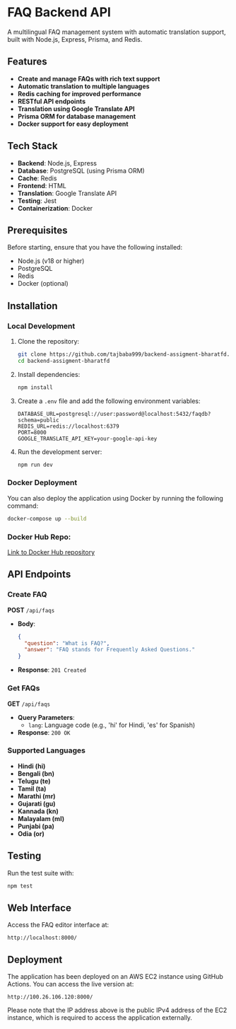 
# FAQ Backend API

A multilingual FAQ management system with automatic translation support, built with Node.js, Express, Prisma, and Redis.

## Features
- **Create and manage FAQs with rich text support**
- **Automatic translation to multiple languages**
- **Redis caching for improved performance**
- **RESTful API endpoints**
- **Translation using Google Translate API**
- **Prisma ORM for database management**
- **Docker support for easy deployment**

## Tech Stack
- **Backend**: Node.js, Express
- **Database**: PostgreSQL (using Prisma ORM)
- **Cache**: Redis
- **Frontend**: HTML
- **Translation**: Google Translate API
- **Testing**: Jest
- **Containerization**: Docker

## Prerequisites
Before starting, ensure that you have the following installed:
- Node.js (v18 or higher)
- PostgreSQL
- Redis
- Docker (optional)

## Installation

### Local Development
1. Clone the repository:
    ```bash
    git clone https://github.com/tajbaba999/backend-assigment-bharatfd.git
    cd backend-assigment-bharatfd
    ```

2. Install dependencies:
    ```bash
    npm install
    ```

3. Create a `.env` file and add the following environment variables:
    ```env
    DATABASE_URL=postgresql://user:password@localhost:5432/faqdb?schema=public
    REDIS_URL=redis://localhost:6379
    PORT=8000
    GOOGLE_TRANSLATE_API_KEY=your-google-api-key
    ```

4. Run the development server:
    ```bash
    npm run dev
    ```

### Docker Deployment
You can also deploy the application using Docker by running the following command:
```bash
docker-compose up --build
```

### Docker Hub Repo: 
[Link to Docker Hub repository](https://hub.docker.com/r/0xtajbaba/bharatfd_backend)

## API Endpoints

### Create FAQ
**POST** `/api/faqs`
- **Body**:
    ```json
    {
      "question": "What is FAQ?",
      "answer": "FAQ stands for Frequently Asked Questions."
    }
    ```
- **Response**: `201 Created`
  
### Get FAQs
**GET** `/api/faqs`
- **Query Parameters**:
    - `lang`: Language code (e.g., 'hi' for Hindi, 'es' for Spanish)
- **Response**: `200 OK`
  
### Supported Languages
- **Hindi (hi)**
- **Bengali (bn)**
- **Telugu (te)**
- **Tamil (ta)**
- **Marathi (mr)**
- **Gujarati (gu)**
- **Kannada (kn)**
- **Malayalam (ml)**
- **Punjabi (pa)**
- **Odia (or)**

## Testing
Run the test suite with:
```bash
npm test
```

## Web Interface
Access the FAQ editor interface at:
```url
http://localhost:8000/
```

## Deployment
The application has been deployed on an AWS EC2 instance using GitHub Actions. You can access the live version at:
```url
http://100.26.106.120:8000/
```
Please note that the IP address above is the public IPv4 address of the EC2 instance, which is required to access the application externally.
